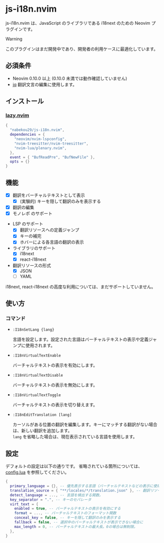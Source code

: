 # js-i18n.nvim

js-i18n.nvim は、JavaScript のライブラリである i18next のための Neovim プラグインです。

> [!WARNING]
> このプラグインはまだ開発中であり、開発者の利用ケースに最適化しています。

## 必須条件

- Neovim 0.10.0 以上 (0.10.0 未満では動作確認していません)
- [jq](https://stedolan.github.io/jq/)
  翻訳文言の編集に使用します。

## インストール

### [lazy.nvim](https://github.com/folke/lazy.nvim)

```lua
{
  "nabekou29/js-i18n.nvim",
  dependencies = {
    "neovim/nvim-lspconfig",
    "nvim-treesitter/nvim-treesitter",
    "nvim-lua/plenary.nvim",
  },
  event = { "BufReadPre", "BufNewFile" },
  opts = {}
}
```

## 機能

- [x] 翻訳をバーチャルテキストとして表示
  - [x] (実験的) キーを隠して翻訳のみを表示する
- [x] 翻訳の編集
- [x] モノレポ のサポート
- LSP のサポート
  - [x] 翻訳リソースへの定義ジャンプ
  - [x] キーの補完
  - [x] ホバーによる各言語の翻訳の表示
- ライブラリのサポート
  - [x] i18next
  - [x] react-i18next
- 翻訳リソースの形式
  - [x] JSON
  - [ ] YAML

i18next, react-i18next の高度な利用については、まだサポートしていません。

## 使い方

### コマンド

- `:I18nSetLang {lang}`

  言語を設定します。設定された言語はバーチャルテキストの表示や定義ジャンプに使用されます。

- `:I18nVirtualTextEnable`

  バーチャルテキストの表示を有効にします。

- `:I18nVirtualTextDisable`

  バーチャルテキストの表示を無効にします。

- `:I18nVirtualTextToggle`

  バーチャルテキストの表示を切り替えます。

- `:I18nEditTranslation [lang]`

  カーソルがある位置の翻訳を編集します。キーにマッチする翻訳がない場合は、新しい翻訳を追加します。  
  `lang` を省略した場合は、現在表示されている言語を使用します。

## 設定

デフォルトの設定は以下の通りです。
省略されている箇所については、[config.lua](./lua/js-i18n/config.lua) を参照してください。

```lua
{
  primary_language = {}, -- 優先表示する言語（バーチャルテキストなどの表示に使用する言語の初期設定）
  translation_source = { "**/locales/*/translation.json" }, -- 翻訳リソースのパターン
  detect_language = ..., -- 言語を検出する関数。
  key_separator = ".", -- キーのセパレータ
  virt_text = {
    enabled = true, -- バーチャルテキストの表示を有効にする
    format = ..., -- バーチャルテキストのフォーマット関数
    conceal_key = false, -- キーを隠して翻訳のみを表示する
    fallback = false, -- 選択中のバーチャルテキストが表示できない場合に
    max_length = 0, -- バーチャルテキストの最大長。0の場合は無制限。
  },
}
```
